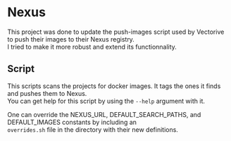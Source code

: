 # Nexus

This project was done to update the push-images script used by Vectorive to push their images to their Nexus registry.  
I tried to make it more robust and extend its functionnality.

## Script

This scripts scans the projects for docker images. It tags the ones it finds and pushes them to Nexus.  
You can get help for this script by using the `--help` argument with it.

One can override the NEXUS_URL, DEFAULT_SEARCH_PATHS, and DEFAULT_IMAGES constants by including an  
`overrides.sh` file in the directory with their new definitions.
